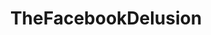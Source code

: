 ---
title: TheFacebookDelusion
crosslinks:
- unexpectedhogwarts
- xkcd
- facepalm
- MapPorn
- unexpectedlotr
- killthosewhodisagree
- flatearth
- gatekeeping
- WeAreTeenagers
- atheism
- AskReddit
- onetruegod
- Geocentrism
- TrashyText
- childfree
- socialism
- space
- dankchristianmemes
- forwardsfromgrandma
- suspiciousquotes
---